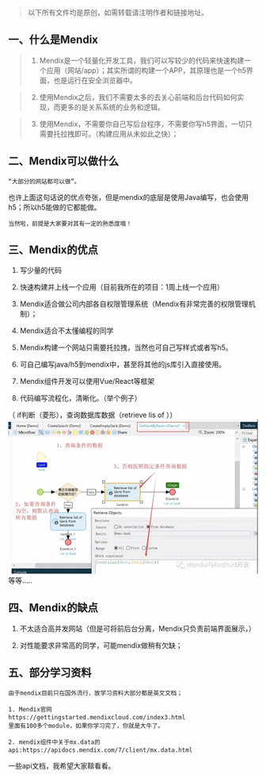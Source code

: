  
> 以下所有文件均是原创，如需转载请注明作者和链接地址。


## 一、什么是Mendix

> 1. Mendix是一个轻量化开发工具，我们可以写较少的代码来快速构建一个应用（网站/app）；其实所谓的构建一个APP，其原理也是一个h5界面，也是运行在安全浏览器中。

> 2. 使用Mendix之后，我们不需要太多的去关心前端和后台代码如何实现，而更多的是关系系统的业务和逻辑。

> 3. 使用Mendix，不需要你自己写后台程序，不需要你写h5界面，一切只需要托拉拽即可。（构建应用从未如此之快）；



## 二、Mendix可以做什么

    “大部分的网站都可以做”。

也许上面这句话说的优点夸张，但是mendix的底层是使用Java编写，也会使用h5；所以h5能做的它都能做。

    当然啦，前提是大家要对其有一定的熟悉度哦！



## 三、Mendix的优点

1. 写少量的代码

2. 快速构建并上线一个应用（目前我所在的项目：1周上线一个应用）

3. Mendix适合做公司内部各自权限管理系统（Mendix有非常完善的权限管理机制）；

4. Mendix适合不太懂编程的同学

5. Mendix构建一个网站只需要托拉拽，当然也可自己写样式或者写h5。

6. 可自己编写java/h5到mendix中，甚至将其他的js库引入直接使用。

7. Mendix组件开发可以使用Vue/React等框架
8.  代码编写流程化，清晰化。（举个例子）

（ if判断（菱形），查询数据库数据（retrieve lis of ））
    ![](/images/mendix/mendix_start.png)
    等等.....



## 四、Mendix的缺点

1. 不太适合高并发网站（但是可将前后台分离，Mendix只负责前端界面展示，）

2. 对性能要求非常高的同学，可能mendix做稍有欠缺；



## 五、部分学习资料

    由于mendix目前只在国外流行，故学习资料大部分都是英文文档；

    1. Mendix官网
    https://gettingstarted.mendixcloud.com/index3.html
    里面有100多个module，如果你学习完了，你就是大牛了。
    
    2. mendix组件中关于mx.data的api:https://apidocs.mendix.com/7/client/mx.data.html

一些api文档，我希望大家鞥看看。



